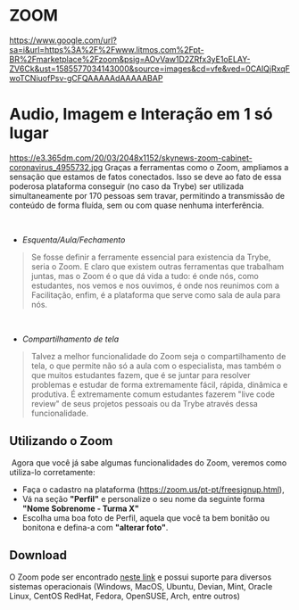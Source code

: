 # ZOOM
https://www.google.com/url?sa=i&url=https%3A%2F%2Fwww.litmos.com%2Fpt-BR%2Fmarketplace%2Fzoom&psig=AOvVaw1D2ZRfx3yE1oELAY-ZV6Ck&ust=1585577034143000&source=images&cd=vfe&ved=0CAIQjRxqFwoTCNiuofPsv-gCFQAAAAAdAAAAABAP

# Audio, Imagem e Interação em 1 só lugar
https://e3.365dm.com/20/03/2048x1152/skynews-zoom-cabinet-coronavirus_4955732.jpg
Graças a ferramentas como o Zoom, ampliamos a sensação que estamos de fatos conectados. Isso se deve ao fato de essa poderosa plataforma conseguir (no caso da Trybe) ser utilizada simultaneamente por 170 pessoas sem travar, permitindo a transmissão de conteúdo de forma fluída, sem ou com quase nenhuma interferência.

​
- *Esquenta/Aula/Fechamento*
> Se fosse definir a ferramente essencial para existencia da Trybe, seria o Zoom. E claro que existem outras ferramentas que trabalham juntas, mas o Zoom é o que dá vida a tudo: é onde nós, como estudantes, nos vemos e nos ouvimos, é onde nos reunimos com a Facilitação, enfim, é a plataforma que serve como sala de aula para nós. 

​
- *Compartilhamento de tela*
> Talvez a melhor funcionalidade do Zoom seja o compartilhamento de tela, o que permite não só a aula com o especialista, mas também o que muitos estudantes fazem, que é se juntar para resolver problemas e estudar de forma extremamente fácil, rápida, dinâmica e produtiva. 
É extremamente comum estudantes fazerem "live code review" de seus projetos pessoais ou da Trybe através dessa funcionalidade.
​
## Utilizando o Zoom
​
Agora que você já sabe algumas funcionalidades do Zoom, veremos como utiliza-lo corretamente:
- Faça o cadastro na plataforma (https://zoom.us/pt-pt/freesignup.html),
- Vá na seção **"Perfil"** e personalize o seu nome da seguinte forma **"Nome Sobrenome - Turma X"**
- Escolha uma boa foto de Perfil, aquela que você ta bem bonitão ou bonitona e defina-a com **"alterar foto"**.

## Download

O Zoom pode ser encontrado [neste link](https://zoom.us/download) e possui suporte para diversos sistemas operacionais (Windows, MacOS, Ubuntu, Devian, Mint, Oracle Linux, CentOS RedHat, Fedora, OpenSUSE, Arch, entre outros)
